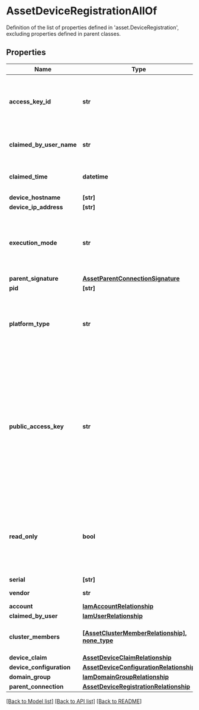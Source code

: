 # AssetDeviceRegistrationAllOf

Definition of the list of properties defined in 'asset.DeviceRegistration', excluding properties defined in parent classes.
## Properties
Name | Type | Description | Notes
------------ | ------------- | ------------- | -------------
**access_key_id** | **str** | An identifier for the credential used by the device connector to authenticate with the Intersight web socket gateway. | [optional] 
**claimed_by_user_name** | **str** | The name of the user who claimed the device for the account. | [optional] [readonly] 
**claimed_time** | **datetime** | The date and time at which the device was claimed to this account. | [optional] [readonly] 
**device_hostname** | **[str]** |  | [optional] 
**device_ip_address** | **[str]** |  | [optional] 
**execution_mode** | **str** | Indicates if the platform is an actual device or an emulated device for testing, demos, etc. Permitted values are [Normal, Emulator, ContainerEmulator]. | [optional]  if omitted the server will use the default value of ""
**parent_signature** | [**AssetParentConnectionSignature**](AssetParentConnectionSignature.md) |  | [optional] 
**pid** | **[str]** |  | [optional] 
**platform_type** | **str** | The platform type on which device connector is executing. | [optional]  if omitted the server will use the default value of ""
**public_access_key** | **str** | The device connector&#39;s public key used by Intersight to authenticate a connection from the device connector. The public key is used to verify that the signature a device connector sends on connect has been signed by the connector&#39;s private key stored on the device&#39;s filesystem. Must be a PEM encoded RSA public key string. | [optional] [readonly] 
**read_only** | **bool** | Flag reported by devices to indicate an administrator of the device has disabled management operations of the device connector and only monitoring is permitted. | [optional] [readonly] 
**serial** | **[str]** |  | [optional] 
**vendor** | **str** | The vendor of the managed device. | [optional] [readonly] 
**account** | [**IamAccountRelationship**](IamAccountRelationship.md) |  | [optional] 
**claimed_by_user** | [**IamUserRelationship**](IamUserRelationship.md) |  | [optional] 
**cluster_members** | [**[AssetClusterMemberRelationship], none_type**](AssetClusterMemberRelationship.md) | An array of relationships to assetClusterMember resources. | [optional] [readonly] 
**device_claim** | [**AssetDeviceClaimRelationship**](AssetDeviceClaimRelationship.md) |  | [optional] 
**device_configuration** | [**AssetDeviceConfigurationRelationship**](AssetDeviceConfigurationRelationship.md) |  | [optional] 
**domain_group** | [**IamDomainGroupRelationship**](IamDomainGroupRelationship.md) |  | [optional] 
**parent_connection** | [**AssetDeviceRegistrationRelationship**](AssetDeviceRegistrationRelationship.md) |  | [optional] 

[[Back to Model list]](../README.md#documentation-for-models) [[Back to API list]](../README.md#documentation-for-api-endpoints) [[Back to README]](../README.md)


